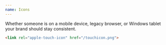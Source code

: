 ```yaml
---
name: Icons
---
```


Whether someone is on a mobile device, legacy browser, or Windows tablet your brand should stay consistent.

```html
<link rel="apple-touch-icon" href="/touchicon.png">
```